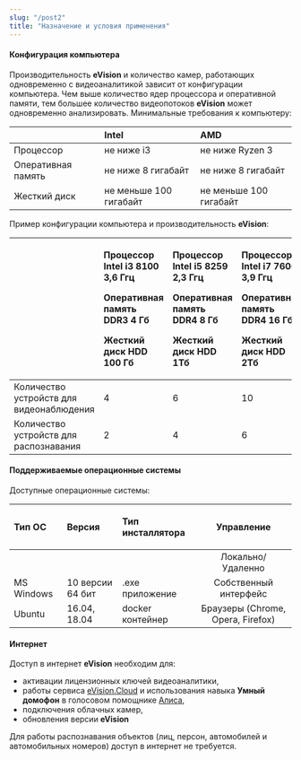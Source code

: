 ```yaml
---
slug: "/post2"
title: "Назначение и условия применения"
---
```


#### Конфигурация компьютера
Производительность **eVision** и количество камер, работающих одновременно с видеоаналитикой зависит от конфигурации компьютера. Чем выше количество ядер процессора и оперативной памяти, тем большее количество видеопотоков **eVision** может одновременно анализировать. Минимальные требования к компьютеру:

||Intel|AMD|
| :- | :- | :- |
|Процессор|не ниже i3|не ниже Ryzen 3|
|Оперативная память|не ниже 8 гигабайт|не ниже 8 гигабайт|
|Жесткий диск|не меньше 100 гигабайт|не меньше 100 гигабайт|

Пример конфигурации компьютера и производительность **eVision**:	

||<p>Процессор Intel i3 8100 3,6 Ггц</p><p>Оперативная память DDR3 4 Гб</p><p>Жесткий диск HDD 100 Гб</p>|<p>Процессор Intel i5 8259 2,3 Ггц</p><p>Оперативная память DDR4 8 Гб</p><p>Жесткий диск HDD 1Тб</p>|<p>Процессор Intel i7 7600 3,9 Ггц</p><p>Оперативная память DDR4 16 Гб</p><p>Жесткий диск HDD 2Тб</p>|
| :- | :- | :- | :- |
|Количество устройств для видеонаблюдения|4|6|10|
|Количество устройств для распознавания|2|4|6|

#### Поддерживаемые операционные системы
Доступные операционные системы:

|<p>Тип ОС</p>|<p>Версия</p>|<p>Тип инсталлятора</p>|<p>Управление</p>|
| :- | :- | :- | :-: |
||||Локально/Удаленно|
|MS Windows|10 версии 64 бит|.exe приложение|Собственный интерфейс|Браузеры (Edge, Chrome, Opera, Safari, Yandex)|
|Ubuntu|16.04, 18.04|docker контейнер|Браузеры (Chrome, Opera, Firefox)|Браузеры (Chrome, Opera, Firefox)|

#### Интернет
   Доступ в интернет **eVision** необходим для:

- активации лицензионных ключей видеоаналитики, 
- работы сервиса [eVision.Cloud](http://cloud.evision.tech/) и использования навыка **Умный домофон** в голосовом помощнике [Алиса](https://dialogs.yandex.ru/store/skills/95f2acff-umnyj-domofon),
- подключения облачных камер,
- обновления версии **eVision**

Для работы распознавания объектов (лиц, персон, автомобилей и автомобильных номеров) доступ в интернет не требуется.